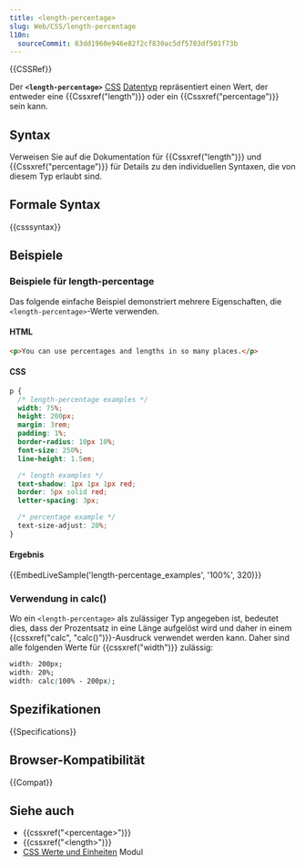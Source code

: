 ```yaml
---
title: <length-percentage>
slug: Web/CSS/length-percentage
l10n:
  sourceCommit: 83dd1960e946e82f2cf830ac5df5703df501f73b
---
```


{{CSSRef}}

Der **`<length-percentage>`** [CSS](/de/docs/Web/CSS) [Datentyp](/de/docs/Web/CSS/CSS_Values_and_Units/CSS_data_types) repräsentiert einen Wert, der entweder eine {{Cssxref("length")}} oder ein {{Cssxref("percentage")}} sein kann.

## Syntax

Verweisen Sie auf die Dokumentation für {{Cssxref("length")}} und {{Cssxref("percentage")}} für Details zu den individuellen Syntaxen, die von diesem Typ erlaubt sind.

## Formale Syntax

{{csssyntax}}

## Beispiele

### Beispiele für length-percentage

Das folgende einfache Beispiel demonstriert mehrere Eigenschaften, die `<length-percentage>`-Werte verwenden.

#### HTML

```html
<p>You can use percentages and lengths in so many places.</p>
```

#### CSS

```css
p {
  /* length-percentage examples */
  width: 75%;
  height: 200px;
  margin: 3rem;
  padding: 1%;
  border-radius: 10px 10%;
  font-size: 250%;
  line-height: 1.5em;

  /* length examples */
  text-shadow: 1px 1px 1px red;
  border: 5px solid red;
  letter-spacing: 3px;

  /* percentage example */
  text-size-adjust: 20%;
}
```

#### Ergebnis

{{EmbedLiveSample('length-percentage_examples', '100%', 320)}}

### Verwendung in calc()

Wo ein `<length-percentage>` als zulässiger Typ angegeben ist, bedeutet dies, dass der Prozentsatz in eine Länge aufgelöst wird und daher in einem {{cssxref("calc", "calc()")}}-Ausdruck verwendet werden kann. Daher sind alle folgenden Werte für {{cssxref("width")}} zulässig:

```css example-good
width: 200px;
width: 20%;
width: calc(100% - 200px);
```

## Spezifikationen

{{Specifications}}

## Browser-Kompatibilität

{{Compat}}

## Siehe auch

- {{cssxref("&lt;percentage&gt;")}}
- {{cssxref("&lt;length&gt;")}}
- [CSS Werte und Einheiten](/de/docs/Web/CSS/CSS_Values_and_Units) Modul
